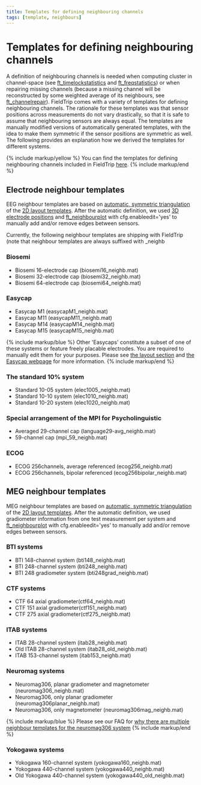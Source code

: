 ```yaml
---
title: Templates for defining neighbouring channels
tags: [template, neighbours]
---
```


# Templates for defining neighbouring channels

A definition of neighbouring channels is needed when computing cluster in channel-space (see [ft_timelockstatistics](/reference/ft_timelockstatistics) and [ft_freqstatistics](/reference/ft_freqstatistics)) or when repairing missing channels (because a missing channel will be reconstructed by some weighted average of its neighbours, see [ft_channelrepair](/reference/ft_channelrepair)). FieldTrip comes with a variety of templates for defining neighbouring channels. The rationale for these templates was that sensor positions across measurements do not vary drastically, so that it is safe to assume that neighbouring sensors are always equal. The templates are manually modified versions of automatically generated templates, with the idea to make them symmetric if the sensor positions are symmetric as well. The following provides an explanation how we derived the templates for different systems.

{% include markup/yellow %}
You can find the templates for defining neighbouring channels included in FieldTrip [here](https://github.com/fieldtrip/fieldtrip/tree/master/template/neighbours).
{% include markup/end %}

## Electrode neighbour templates

EEG neighbour templates are based on [automatic, symmetric triangulation](/faq/how_does_ft_prepare_neighbours_work) of the [2D layout templates](/template/layout). After the automatic definition, we used [3D electrode positions](/template/electrode) and [ft_neighbourplot](/reference/ft_neighbourplot) with cfg.enableedit='yes' to manually add and/or remove edges between sensors.

Currently, the following neighbour templates are shipping with FieldTrip (note that neighbour templates are always suffixed with \_neighb

### Biosemi

- Biosemi 16-electrode cap (biosemi16_neighb.mat)
- Biosemi 32-electrode cap (biosemi32_neighb.mat)
- Biosemi 64-electrode cap (biosemi64_neighb.mat)

### Easycap

- Easycap M1 (easycapM1_neighb.mat)
- Easycap M11 (easycapM11_neighb.mat)
- Easycap M14 (easycapM14_neighb.mat)
- Easycap M15 (easycapM15_neighb.mat)

{% include markup/blue %}
Other 'Easycaps' constitute a subset of one of these systems or feature freely placable electrodes. You are required to manually edit them for your purposes. Please see [the layout section](/template/layout) and [the Easycap webpage](http://www.easycap.de) for more information.
{% include markup/end %}

### The standard 10% system

- Standard 10-05 system (elec1005_neighb.mat)
- Standard 10-10 system (elec1010_neighb.mat)
- Standard 10-20 system (elec1020_neighb.mat)

### Special arrangement of the MPI for Psycholinguistic

- Averaged 29-channel cap (language29-avg_neighb.mat)
- 59-channel cap (mpi_59_neighb.mat)

### ECOG

- ECOG 256channels, average referenced (ecog256_neighb.mat)
- ECOG 256channels, bipolar referenced (ecog256bipolar_neighb.mat)

## MEG neighbour templates

MEG neighbour templates are based on [automatic, symmetric triangulation](/faq/how_does_ft_prepare_neighbours_work) of the [2D layout templates](/template/layout). After the automatic definition, we used gradiometer information from one test measurement per system and [ft_neighbourplot](/reference/ft_neighbourplot) with cfg.enableedit='yes' to manually add and/or remove edges between sensors.

### BTI systems

- BTI 148-channel system (bti148_neighb.mat)
- BTI 248-channel system (bti248_neighb.mat)
- BTI 248 gradiometer system (bti248grad_neighb.mat)

### CTF systems

- CTF 64 axial gradiometer(ctf64_neighb.mat)
- CTF 151 axial gradiometer(ctf151_neighb.mat)
- CTF 275 axial gradiometer(ctf275_neighb.mat)

### ITAB systems

- ITAB 28-channel system (itab28_neighb.mat)
- Old ITAB 28-channel system (itab28_old_neighb.mat)
- ITAB 153-channel system (itab153_neighb.mat)

### Neuromag systems

- Neuromag306, planar gradiometer and magnetometer (neuromag306_neighb.mat)
- Neuromag306, only planar gradiometer (neuromag306planar_neighb.mat)
- Neuromag306, only magnetometer (neuromag306mag_neighb.mat)

{% include markup/blue %}
Please see our FAQ for [why there are multiple neighbour templates for the neuromag306 system](/faq/why_are_there_multiple_neighbour_templates_for_the_neuromag306_system)
{% include markup/end %}

### Yokogawa systems

- Yokogawa 160-channel system (yokogawa160_neighb.mat)
- Yokogawa 440-channel system (yokogawa440_neighb.mat)
- Old Yokogawa 440-channel system (yokogawa440_old_neighb.mat)
